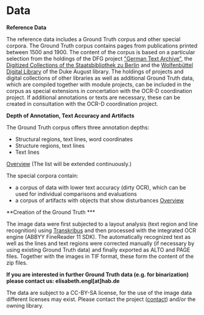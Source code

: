 # Data

**Reference Data**

The reference data includes a Ground Truth corpus and other special corpora. The Ground Truth corpus contains pages from publications printed between 1500 and 1900. The content of the corpus is based on a particular selection from the holdings of the DFG project ["German Text Archive"](http://www.deutschestextarchiv.de), the [Digitized Collections of the Staatsbibliothek zu Berlin](http://digital.staatsbibliothek-berlin.de/) and the [Wolfenbüttel Digital Library](http://www.hab.de/de/home/bibliothek/digitale-bibliothek-wdb.html) of the Duke August library. The holdings of projects and digital collections of other libraries as well as additional Ground Truth data, which are compiled together with module projects, can be included in the corpus as special extensions in concertation with the OCR-D coordination project. If additional annotations or texts are necessary, these can be created in consultation with the OCR-D coordination project.

**Depth of Annotation, Text Accuracy and Artifacts**

The Ground Truth corpus offers three annotation depths:

* Structural regions, text lines, word coordinates
* Structure regions, text lines
* Text lines

[Overview](sites/all/GTDaten/IndexGT.html) (The list will be extended continuously.)

The special corpora contain:

* a corpus of data with lower text accuracy (dirty OCR), which can be used for individual comparisons and evaluations
* a corpus of artifacts with objects that show disturbances
[Overview](https://docs.google.com/spreadsheets/d/1sS9bmPFo6UjRysO6Q-bGSOAFOR41m6dyiIOvgg6ajLg/edit#gid=0)

**Creation of the Ground Truth ***

The image data were first subjected to a layout analysis (text region and line recognition) using [Transkribus](https://transkribus.eu/Transkribus/) and then processed with the integrated OCR engine (ABBYY FineReader 11 SDK). The automatically recognized text as well as the lines and text regions were corrected manually (if necessary by using existing Ground Truth data) and finally exported as ALTO and PAGE files. Together with the images in TIF format, these form the content of the zip files.

**If you are interested in further Ground Truth data (e.g. for binarization) please contact us: elisabeth.engl[at]hab.de**

The data are subject to a CC-BY-SA license, for the use of the image data different licenses may exist. Please contact the project ([contact](http://www.ocr-d.de/?q=node/2)) and/or the owning library.
